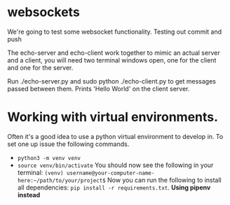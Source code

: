 # websockets

We're going to test some websocket functionality.
Testing out commit and push

The echo-server and echo-client work together to mimic an actual server and a client, you will need two terminal windows
open, one for the client and one for the server.

Run ./echo-server.py and sudo python ./echo-client.py to get messages passed between them.
Prints 'Hello World' on the client server.

# Working with virtual environments.

Often it's a good idea to use a python virtual environment to develop in.
To set one up issue the following commands.

- `python3 -m venv venv`
- `source venv/bin/activate`
  You should now see the following in your terminal:
  `(venv) username@your-computer-name-here:~/path/to/your/project$`
  Now you can run the following to install all dependencies:
  `pip install -r requirements.txt`.
  **Using pipenv instead**
